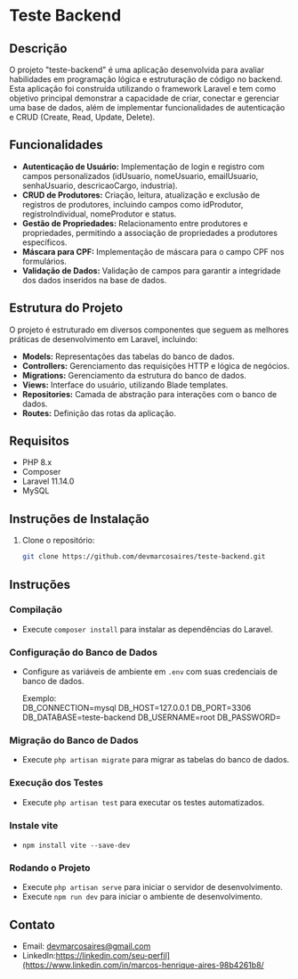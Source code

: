 # Teste Backend

## Descrição

O projeto "teste-backend" é uma aplicação desenvolvida para avaliar habilidades em programação lógica e estruturação de código no backend. Esta aplicação foi construída utilizando o framework Laravel e tem como objetivo principal demonstrar a capacidade de criar, conectar e gerenciar uma base de dados, além de implementar funcionalidades de autenticação e CRUD (Create, Read, Update, Delete).

## Funcionalidades

- **Autenticação de Usuário:** Implementação de login e registro com campos personalizados (idUsuario, nomeUsuario, emailUsuario, senhaUsuario, descricaoCargo, industria).
- **CRUD de Produtores:** Criação, leitura, atualização e exclusão de registros de produtores, incluindo campos como idProdutor, registroIndividual, nomeProdutor e status.
- **Gestão de Propriedades:** Relacionamento entre produtores e propriedades, permitindo a associação de propriedades a produtores específicos.
- **Máscara para CPF:** Implementação de máscara para o campo CPF nos formulários.
- **Validação de Dados:** Validação de campos para garantir a integridade dos dados inseridos na base de dados.

## Estrutura do Projeto

O projeto é estruturado em diversos componentes que seguem as melhores práticas de desenvolvimento em Laravel, incluindo:

- **Models:** Representações das tabelas do banco de dados.
- **Controllers:** Gerenciamento das requisições HTTP e lógica de negócios.
- **Migrations:** Gerenciamento da estrutura do banco de dados.
- **Views:** Interface do usuário, utilizando Blade templates.
- **Repositories:** Camada de abstração para interações com o banco de dados.
- **Routes:** Definição das rotas da aplicação.

## Requisitos

- PHP 8.x
- Composer
- Laravel 11.14.0
- MySQL

## Instruções de Instalação

1. Clone o repositório:
   ```bash
   git clone https://github.com/devmarcosaires/teste-backend.git

## Instruções

### Compilação
- Execute `composer install` para instalar as dependências do Laravel.

### Configuração do Banco de Dados
- Configure as variáveis de ambiente em `.env` com suas credenciais de banco de dados.
  
  Exemplo:  
  DB_CONNECTION=mysql
  DB_HOST=127.0.0.1
  DB_PORT=3306
  DB_DATABASE=teste-backend
  DB_USERNAME=root
  DB_PASSWORD=

### Migração do Banco de Dados
- Execute `php artisan migrate` para migrar as tabelas do banco de dados.

### Execução dos Testes
- Execute `php artisan test` para executar os testes automatizados.
  
### Instale vite
-  `npm install vite --save-dev`

### Rodando o Projeto
- Execute `php artisan serve` para iniciar o servidor de desenvolvimento.
- Execute `npm run dev` para iniciar o ambiente de desenvolvimento.
  
## Contato
- Email: devmarcosaires@gmail.com
- LinkedIn:https://linkedin.com/seu-perfil](https://www.linkedin.com/in/marcos-henrique-aires-98b4261b8/
